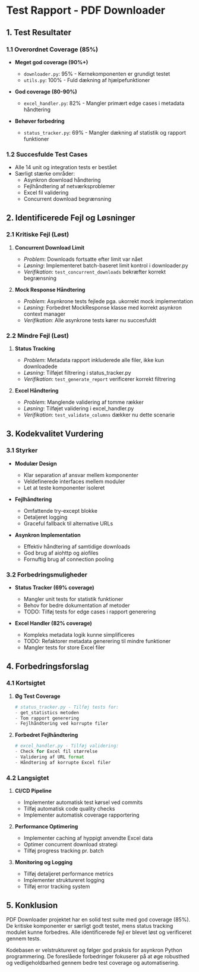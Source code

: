 # Test Rapport - PDF Downloader

## 1. Test Resultater

### 1.1 Overordnet Coverage (85%)
- **Meget god coverage (90%+)**
  - `downloader.py`: 95% - Kernekomponenten er grundigt testet
  - `utils.py`: 100% - Fuld dækning af hjælpefunktioner

- **God coverage (80-90%)**
  - `excel_handler.py`: 82% - Mangler primært edge cases i metadata håndtering

- **Behøver forbedring**
  - `status_tracker.py`: 69% - Mangler dækning af statistik og rapport funktioner

### 1.2 Succesfulde Test Cases
- Alle 14 unit og integration tests er bestået
- Særligt stærke områder:
  - Asynkron download håndtering
  - Fejlhåndtering af netværksproblemer
  - Excel fil validering
  - Concurrent download begrænsning

## 2. Identificerede Fejl og Løsninger

### 2.1 Kritiske Fejl (Løst)
1. **Concurrent Download Limit**
   - *Problem*: Downloads fortsatte efter limit var nået
   - *Løsning*: Implementeret batch-baseret limit kontrol i downloader.py
   - *Verifikation*: `test_concurrent_downloads` bekræfter korrekt begrænsning

2. **Mock Response Håndtering**
   - *Problem*: Asynkrone tests fejlede pga. ukorrekt mock implementation
   - *Løsning*: Forbedret MockResponse klasse med korrekt asynkron context manager
   - *Verifikation*: Alle asynkrone tests kører nu succesfuldt

### 2.2 Mindre Fejl (Løst)
1. **Status Tracking**
   - *Problem*: Metadata rapport inkluderede alle filer, ikke kun downloadede
   - *Løsning*: Tilføjet filtrering i status_tracker.py
   - *Verifikation*: `test_generate_report` verificerer korrekt filtrering

2. **Excel Håndtering**
   - *Problem*: Manglende validering af tomme rækker
   - *Løsning*: Tilføjet validering i excel_handler.py
   - *Verifikation*: `test_validate_columns` dækker nu dette scenarie

## 3. Kodekvalitet Vurdering

### 3.1 Styrker
- **Modulær Design**
  - Klar separation af ansvar mellem komponenter
  - Veldefinerede interfaces mellem moduler
  - Let at teste komponenter isoleret

- **Fejlhåndtering**
  - Omfattende try-except blokke
  - Detaljeret logging
  - Graceful fallback til alternative URLs

- **Asynkron Implementation**
  - Effektiv håndtering af samtidige downloads
  - God brug af aiohttp og aiofiles
  - Fornuftig brug af connection pooling

### 3.2 Forbedringsmuligheder
- **Status Tracker (69% coverage)**
  - Mangler unit tests for statistik funktioner
  - Behov for bedre dokumentation af metoder
  - TODO: Tilføj tests for edge cases i rapport generering

- **Excel Handler (82% coverage)**
  - Kompleks metadata logik kunne simplificeres
  - TODO: Refaktorer metadata generering til mindre funktioner
  - Mangler tests for store Excel filer

## 4. Forbedringsforslag

### 4.1 Kortsigtet
1. **Øg Test Coverage**
   ```python
   # status_tracker.py - Tilføj tests for:
   - get_statistics metoden
   - Tom rapport generering
   - Fejlhåndtering ved korrupte filer
   ```

2. **Forbedret Fejlhåndtering**
   ```python
   # excel_handler.py - Tilføj validering:
   - Check for Excel fil størrelse
   - Validering af URL format
   - Håndtering af korrupte Excel filer
   ```

### 4.2 Langsigtet
1. **CI/CD Pipeline**
   - Implementer automatisk test kørsel ved commits
   - Tilføj automatisk code quality checks
   - Implementer automatisk coverage rapportering

2. **Performance Optimering**
   - Implementer caching af hyppigt anvendte Excel data
   - Optimer concurrent download strategi
   - Tilføj progress tracking pr. batch

3. **Monitoring og Logging**
   - Tilføj detaljeret performance metrics
   - Implementer struktureret logging
   - Tilføj error tracking system

## 5. Konklusion

PDF Downloader projektet har en solid test suite med god coverage (85%). De kritiske komponenter er særligt godt testet, mens status tracking modulet kunne forbedres. Alle identificerede fejl er blevet løst og verificeret gennem tests.

Kodebasen er velstruktureret og følger god praksis for asynkron Python programmering. De foreslåede forbedringer fokuserer på at øge robusthed og vedligeholdbarhed gennem bedre test coverage og automatisering. 